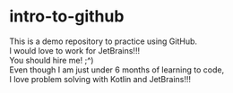 # intro-to-github
This is a demo repository to practice using GitHub.  
I would love to work for JetBrains!!!  
You should hire me! ;^)  
Even though I am just under 6 months of learning to code,  
I love problem solving with Kotlin and JetBrains!!!
